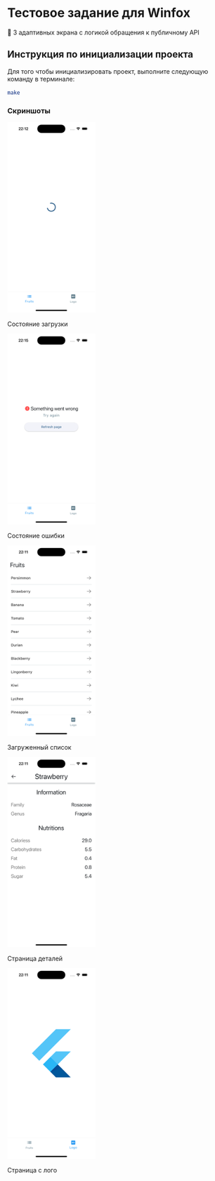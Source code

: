 # Тестовое задание для Winfox

🦊 3 адаптивных экрана с логикой обращения к публичному API

## Инструкция по инициализации проекта

Для того чтобы инициализировать проект, выполните следующую команду в терминале:

```sh
make
```

### Скриншоты

<div display=flex flex-wrap=wrap; justify-content=space-around padding=20>
    <div margin=10px text-align=center>
        <img src="./media/pending_state.png" alt="Состояние загрузки" width="200" height=auto display=block margin=auto>
        <p margin-top=5px>Состояние загрузки</p>
    </div>
    <div margin=10px text-align=center>
        <img src="./media/failure_state.png" alt="Состояние ошибки" width="200" height=auto display=block margin=auto>
        <p margin-top=5px>Состояние ошибки</p>
    </div>
    <div margin=10px text-align=center>
        <img src="./media/loaded_state.png" alt="Загруженный список" width="200" height=auto display=block margin=auto>
        <p margin-top=5px>Загруженный список</p>
    </div>
    <div margin=10px text-align=center>
        <img src="./media/details_page.png" alt="Страница деталей" width="200" height=auto display=block margin=auto>
        <p margin-top=5px>Страница деталей</p>
    </div>
    <div margin=10px text-align=center>
        <img src="./media/logo_page.png" alt="Страница с лого" width="200" height=auto display=block margin=auto>
        <p margin-top=5px>Страница с лого</p>
    </div>
</div>







